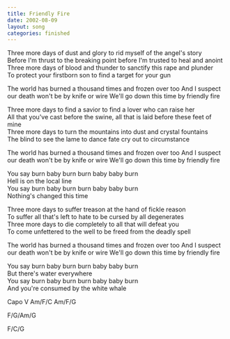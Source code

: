 ```yaml
---
title: Friendly Fire
date: 2002-08-09
layout: song
categories: finished
---
```

Three more days of dust and glory to rid myself of the angel's story  
Before I'm thrust to the breaking point before I'm trusted to heal and anoint  
Three more days of blood and thunder to sanctify this rape and plunder  
To protect your firstborn son to find a target for your gun

<div class="chorus">The world has burned a thousand times and frozen over too  
And I suspect our death won't be by knife or wire  
We'll go down this time by friendly fire</div>

Three more days to find a savior to find a lover who can raise her  
All that you've cast before the swine, all that is laid before these feet of mine  
Three more days to turn the mountains into dust and crystal fountains  
The blind to see the lame to dance fate cry out to circumstance

<div class="chorus">The world has burned a thousand times and frozen over too  
And I suspect our death won't be by knife or wire  
We'll go down this time by friendly fire  

You say burn baby burn burn baby baby burn  
Hell is on the local line  
You say burn baby burn burn baby baby burn  
Nothing's changed this time</div>

Three more days to suffer treason at the hand of fickle reason  
To suffer all that's left to hate to be cursed by all degenerates  
Three more days to die completely to all that will defeat you  
To come unfettered to the well to be freed from the deadly spell

<div class="chorus">The world has burned a thousand times and frozen over too  
And I suspect our death won't be by knife or wire  
We'll go down this time by friendly fire  

You say burn baby burn burn baby baby burn  
But there's water everywhere  
You say burn baby burn burn baby baby burn  
And you're consumed by the white whale</div>

<div class="chords">
Capo V  
Am/F/C  
Am/F/G  

F/G/Am/G  

F/C/G</div>
